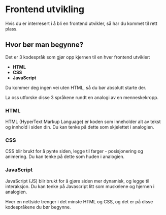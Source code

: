 # Frontend utvikling

Hvis du er interresert i å bli en frontend utvikler, så har du kommet til rett plass.

## Hvor bør man begynne?

Det er 3 kodespråk som gjør opp kjernen til en hver frontend utvikler:

- **HTML**
- **CSS**
- **JavaScript**

Du kommer deg ingen vei uten HTML, så du bør absolutt starte der.

La oss utforske disse 3 språkene rundt en analogi av en menneskekropp.

### HTML

HTML (HyperText Markup Language) er koden som inneholder alt av tekst og innhold i siden din. Du kan tenke på dette som skjelettet i analogien.

### CSS

CSS blir brukt for å pynte siden, legge til farger - posisjonering og animering. Du kan tenke på dette som huden i analogien.

### JavaScript

JavaScript (JS) blir brukt for å gjøre siden mer dynamisk, og legge til interaksjon. Du kan tenke på Javascript litt som muskelene og hjernen i analogien.

Hver en nettside trenger i det minste HTML og CSS, og det er på disse kodespråkene du bør begynne.
